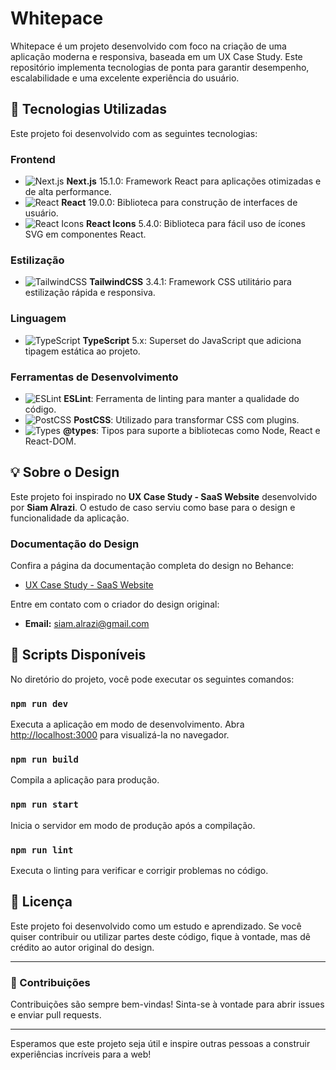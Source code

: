# Whitepace

Whitepace é um projeto desenvolvido com foco na criação de uma aplicação moderna e responsiva, baseada em um UX Case Study. Este repositório implementa tecnologias de ponta para garantir desempenho, escalabilidade e uma excelente experiência do usuário.

## 🚀 Tecnologias Utilizadas

Este projeto foi desenvolvido com as seguintes tecnologias:

### Frontend
- ![Next.js](https://img.shields.io/badge/Next.js-000000?style=flat-square&logo=nextdotjs&logoColor=white) **Next.js** 15.1.0: Framework React para aplicações otimizadas e de alta performance.
- ![React](https://img.shields.io/badge/React-20232A?style=flat-square&logo=react&logoColor=61DAFB) **React** 19.0.0: Biblioteca para construção de interfaces de usuário.
- ![React Icons](https://img.shields.io/badge/React%20Icons-20232A?style=flat-square&logo=react&logoColor=61DAFB) **React Icons** 5.4.0: Biblioteca para fácil uso de ícones SVG em componentes React.

### Estilização
- ![TailwindCSS](https://img.shields.io/badge/TailwindCSS-06B6D4?style=flat-square&logo=tailwindcss&logoColor=white) **TailwindCSS** 3.4.1: Framework CSS utilitário para estilização rápida e responsiva.

### Linguagem
- ![TypeScript](https://img.shields.io/badge/TypeScript-3178C6?style=flat-square&logo=typescript&logoColor=white) **TypeScript** 5.x: Superset do JavaScript que adiciona tipagem estática ao projeto.

### Ferramentas de Desenvolvimento
- ![ESLint](https://img.shields.io/badge/ESLint-4B32C3?style=flat-square&logo=eslint&logoColor=white) **ESLint**: Ferramenta de linting para manter a qualidade do código.
- ![PostCSS](https://img.shields.io/badge/PostCSS-DD3A0A?style=flat-square&logo=postcss&logoColor=white) **PostCSS**: Utilizado para transformar CSS com plugins.
- ![Types](https://img.shields.io/badge/@types-3178C6?style=flat-square&logo=typescript&logoColor=white) **@types**: Tipos para suporte a bibliotecas como Node, React e React-DOM.

## 💡 Sobre o Design

Este projeto foi inspirado no **UX Case Study - SaaS Website** desenvolvido por **Siam Alrazi**. O estudo de caso serviu como base para o design e funcionalidade da aplicação.

### Documentação do Design
Confira a página da documentação completa do design no Behance:
- [UX Case Study - SaaS Website](https://www.behance.net/gallery/96836607/UX-Case-Study-SaaS-Website)

Entre em contato com o criador do design original:
- **Email:** siam.alrazi@gmail.com

## 📂 Scripts Disponíveis

No diretório do projeto, você pode executar os seguintes comandos:

### `npm run dev`
Executa a aplicação em modo de desenvolvimento. Abra [http://localhost:3000](http://localhost:3000) para visualizá-la no navegador.

### `npm run build`
Compila a aplicação para produção.

### `npm run start`
Inicia o servidor em modo de produção após a compilação.

### `npm run lint`
Executa o linting para verificar e corrigir problemas no código.

## 📄 Licença

Este projeto foi desenvolvido como um estudo e aprendizado. Se você quiser contribuir ou utilizar partes deste código, fique à vontade, mas dê crédito ao autor original do design.

---

### 🌟 Contribuições
Contribuições são sempre bem-vindas! Sinta-se à vontade para abrir issues e enviar pull requests.

---

Esperamos que este projeto seja útil e inspire outras pessoas a construir experiências incríveis para a web!
